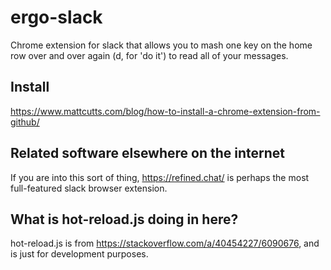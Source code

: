 # ergo-slack

Chrome extension for slack that allows you to mash one key on the home row over and over again (d, for 'do it') to read all of your messages.

## Install

https://www.mattcutts.com/blog/how-to-install-a-chrome-extension-from-github/

## Related software elsewhere on the internet

If you are into this sort of thing, https://refined.chat/ is perhaps the most full-featured slack browser extension.

## What is hot-reload.js doing in here?

hot-reload.js is from https://stackoverflow.com/a/40454227/6090676, and is just
for development purposes.
